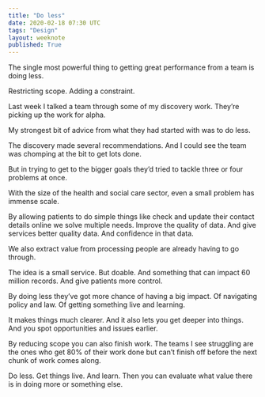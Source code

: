 ```yaml
---
title: "Do less"
date: 2020-02-18 07:30 UTC
tags: "Design"
layout: weeknote
published: True
---
```


The single most powerful thing to getting great performance from a team is doing less.

Restricting scope. Adding a constraint.

Last week I talked a team through some of my discovery work. They’re picking up the work for alpha.

My strongest bit of advice from what they had started with was to do less.

The discovery made several recommendations. And I could see the team was chomping at the bit to get lots done.

But in trying to get to the bigger goals they’d tried to tackle three or four problems at once.

With the size of the health and social care sector, even a small problem has immense scale.

By allowing patients to do simple things like check and update their contact details online we solve multiple needs. Improve the quality of data. And give services better quality data. And confidence in that data.

We also extract value from processing people are already having to go through.

The idea is a small service. But doable. And something that can impact 60 million records. And give patients more control.

By doing less they’ve got more chance of having a big impact. Of navigating policy and law. Of getting something live and learning.

It makes things much clearer. And it also lets you get deeper into things. And you spot opportunities and issues earlier.

By reducing scope you can also finish work. The teams I see struggling are the ones who get 80% of their work done but can’t finish off before the next chunk of work comes along.

Do less. Get things live. And learn. Then you can evaluate what value there is in doing more or something else.
